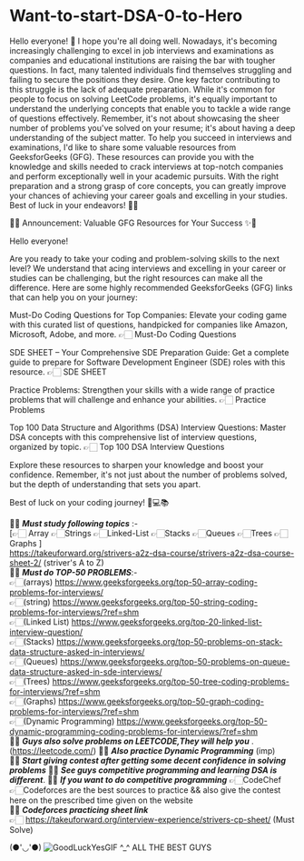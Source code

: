 # Want-to-start-DSA-0-to-Hero

Hello everyone! 👋
    I hope you're all doing well. Nowadays, it's becoming increasingly challenging to excel in job interviews and examinations as companies and educational institutions are raising the bar with tougher questions. In fact, many talented individuals find themselves struggling and failing to secure the positions they desire.                                                                                               One key factor contributing to this struggle is the lack of adequate preparation. While it's common for people to focus on solving LeetCode problems, it's equally important to understand the underlying concepts that enable you to tackle a wide range of questions effectively. Remember, it's not about showcasing the sheer number of problems you've solved on your resume; it's about having a deep understanding of the subject matter.                                                                                                                                                                                                     To help you succeed in interviews and examinations, I'd like to share some valuable resources from GeeksforGeeks (GFG). These resources can provide you with the knowledge and skills needed to crack interviews at top-notch companies and perform exceptionally well in your academic pursuits.                                                                                                                             With the right preparation and a strong grasp of core concepts, you can greatly improve your chances of achieving your career goals and excelling in your studies. Best of luck in your endeavors! 🚀💪   
    
  🚀✨ Announcement: Valuable GFG Resources for Your Success ✨🚀
    
Hello everyone!

Are you ready to take your coding and problem-solving skills to the next level? We understand that acing interviews and excelling in your career or studies can be challenging, but the right resources can make all the difference. Here are some highly recommended GeeksforGeeks (GFG) links that can help you on your journey:

Must-Do Coding Questions for Top Companies: Elevate your coding game with this curated list of questions, handpicked for companies like Amazon, Microsoft, Adobe, and more.
👉🏻 Must-Do Coding Questions

SDE SHEET – Your Comprehensive SDE Preparation Guide: Get a complete guide to prepare for Software Development Engineer (SDE) roles with this resource.
👉🏻 SDE SHEET

Practice Problems: Strengthen your skills with a wide range of practice problems that will challenge and enhance your abilities.
👉🏻 Practice Problems

Top 100 Data Structure and Algorithms (DSA) Interview Questions: Master DSA concepts with this comprehensive list of interview questions, organized by topic.
👉🏻 Top 100 DSA Interview Questions

Explore these resources to sharpen your knowledge and boost your confidence. Remember, it's not just about the number of problems solved, but the depth of understanding that sets you apart.

Best of luck on your coding journey! 🌟💻📚
        
                                                                          

🚀✨  _**Must study following topics**_ :-   
[👉🏻 Array     👉🏻Strings     👉🏻Linked-List     👉🏻Stacks     👉🏻Queues     👉🏻Trees     👉🏻Graphs    ]                                                                 
https://takeuforward.org/strivers-a2z-dsa-course/strivers-a2z-dsa-course-sheet-2/       (striver's A to Z)                                                                                                           
🚀✨  _**Must do TOP-50 PROBLEMS**_:-       
👉🏻(arrays)  https://www.geeksforgeeks.org/top-50-array-coding-problems-for-interviews/                                                                                                                                 
👉🏻(string)   https://www.geeksforgeeks.org/top-50-string-coding-problems-for-interviews/?ref=shm                                                                                                                       
👉🏻(Linked List)    https://www.geeksforgeeks.org/top-20-linked-list-interview-question/                                                                                                                                       
👉🏻(Stacks)   https://www.geeksforgeeks.org/top-50-problems-on-stack-data-structure-asked-in-interviews/                                                                                                                  
👉🏻(Queues) https://www.geeksforgeeks.org/top-50-problems-on-queue-data-structure-asked-in-sde-interviews/                                                                                                              
👉🏻(Trees)  https://www.geeksforgeeks.org/top-50-tree-coding-problems-for-interviews/?ref=shm                                                                                                                            
👉🏻(Graphs)  https://www.geeksforgeeks.org/top-50-graph-coding-problems-for-interviews/?ref=shm                                                                                                                       
👉🏻(Dynamic Programming)  https://www.geeksforgeeks.org/top-50-dynamic-programming-coding-problems-for-interviews/?ref=shm                                              
 🚀✨   **_Guys also solve problems on LEETCODE,They will help you_** .   (https://leetcode.com/)
 🚀✨   **_Also practice Dynamic Programming_**  (imp)  
 🚀✨   **_Start giving contest after getting some decent confidence in solving problems_**
 🚀✨   **_See guys competitive programming and learning DSA is different_**.
 🚀✨   **_If you want to do competitive programming_**             👉🏻CodeChef   👉🏻Codeforces          are the best sources to practice && also give the contest here on the prescribed time given on the website           
 🚀✨    **_Codeforces practicing sheet link_**    
 👉🏻 https://takeuforward.org/interview-experience/strivers-cp-sheet/                 (Must Solve)                  
                   
                                  
                               
   (●'◡'●)  ![GoodLuckYesGIF](https://github.com/Dynamic-Aryan/Want-to-start-DSA-0-to-Hero/assets/97832985/bcdac772-2624-4b77-bcd5-17b68667c3a9)
   ^_^    ALL THE BEST GUYS                                            

                                                                                                                      
        
            
